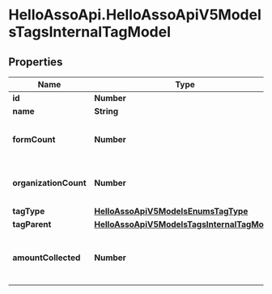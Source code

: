 # HelloAssoApi.HelloAssoApiV5ModelsTagsInternalTagModel

## Properties

Name | Type | Description | Notes
------------ | ------------- | ------------- | -------------
**id** | **Number** | Tag Id | [optional] 
**name** | **String** | Name tag | [optional] 
**formCount** | **Number** | Count of times Tag is used by forms | [optional] 
**organizationCount** | **Number** | Count of times Tag is used by Organizations | [optional] 
**tagType** | [**HelloAssoApiV5ModelsEnumsTagType**](HelloAssoApiV5ModelsEnumsTagType.md) |  | [optional] 
**tagParent** | [**HelloAssoApiV5ModelsTagsInternalTagModel**](HelloAssoApiV5ModelsTagsInternalTagModel.md) |  | [optional] 
**amountCollected** | **Number** | Amount collected by all forms linked to this tag (in cents) | [optional] 


